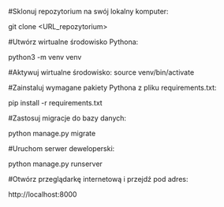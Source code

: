 #Sklonuj repozytorium na swój lokalny komputer:

git clone <URL_repozytorium>

#Utwórz wirtualne środowisko Pythona:

python3 -m venv venv

#Aktywuj wirtualne środowisko:
source venv/bin/activate

#Zainstaluj wymagane pakiety Pythona z pliku requirements.txt:

pip install -r requirements.txt

#Zastosuj migracje do bazy danych:

python manage.py migrate

#Uruchom serwer deweloperski:

python manage.py runserver

#Otwórz przeglądarkę internetową i przejdź pod adres:

http://localhost:8000
